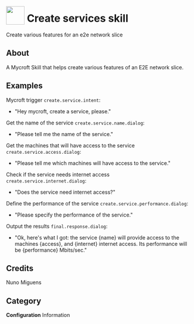 # <img src="https://raw.githack.com/FortAwesome/Font-Awesome/master/svgs/solid/network-wired.svg" card_color="#22A7F0" width="50" height="50" style="vertical-align:bottom"/> Create services skill
Create various features for an e2e network slice

## About
A Mycroft Skill that helps create various features of an E2E network slice.

## Examples
Mycroft trigger `create.service.intent`:
* "Hey mycroft, create a service, please."

Get the name of the service `create.service.name.dialog`:
* "Please tell me the name of the service."

Get the machines that will have access to the service `create.service.access.dialog`:
* "Please tell me which machines will have access to the service."

Check if the service needs internet access `create.service.internet.dialog`:
* "Does the service need internet access?"

Define the performance of the service `create.service.performance.dialog`:
* "Please specify the performance of the service."

Output the results `final.response.dialog`:
* "Ok, here's what I got: the service {name} will provide access to the machines {access}, and {internet} internet access. Its performance will be {performance} Mbits/sec."

## Credits
Nuno Miguens

## Category
**Configuration**
Information



